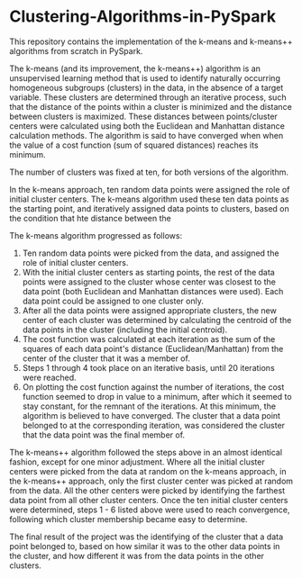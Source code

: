 # Clustering-Algorithms-in-PySpark

This repository contains the implementation of the k-means and k-means++ algorithms from scratch in PySpark.

The k-means (and its improvement, the k-means++) algorithm is an unsupervised learning method
that is used to identify naturally occurring homogeneous subgroups (clusters) in the data, in 
the absence of a target variable. These clusters are determined through an iterative process,
such that the distance of the points within a cluster is minimized and the distance between 
clusters is maximized. These distances between points/cluster centers were calculated using both the
Euclidean and Manhattan distance calculation methods. The algorithm is said to have converged when 
when the value of a cost function (sum of squared distances) reaches its minimum.

The number of clusters was fixed at ten, for both versions of the algorithm.

In the k-means approach, ten random data points were assigned the role of initial cluster centers.
The k-means algorithm used these ten data points as the starting point, and iteratively assigned
data points to clusters, based on the condition that hte distance between the 

The k-means algorithm progressed as follows:
1. Ten random data points were picked from the data, and assigned the role of initial cluster centers.
2. With the initial cluster centers as starting points, the rest of the data points were assigned to
   the cluster whose center was closest to the data point (both Euclidean and Manhattan distances were
   used). Each data point could be assigned to one cluster only.
3. After all the data points were assigned appropriate clusters, the new center of each cluster was determined
   by calculating the centroid of the data points in the cluster (including the initial centroid).
4. The cost function was calculated at each iteration as the sum of the squares of each data point's
   distance (Euclidean/Manhattan) from the center of the cluster that it was a member of.
5. Steps 1 through 4 took place on an iterative basis, until 20 iterations were reached.
6. On plotting the cost function against the number of iterations, the cost function seemed to
   drop in value to a minimum, after which it seemed to stay constant, for the remnant of the iterations. 
   At this minimum, the algorithm is believed to have converged. The cluster that a data point belonged to 
   at the corresponding iteration, was considered the cluster that the data point was the final member of.

The k-means++ algorithm followed the steps above in an almost identical fashion, except for one 
minor adjustment. Where all the initial cluster centers were picked from the data at random on the
k-means approach, in the k-means++ approach, only the first cluster center was picked at random from 
the data. All the other centers were picked by identifying the farthest data point from all other
cluster centers. Once the ten initial cluster centers were determined, steps 1 - 6 listed above were
used to reach convergence, following which cluster membership became easy to determine.

The final result of the project was the identifying of the cluster that a data point belonged to, based on how
similar it was to the other data points in the cluster, and how different it was from the data points in the 
other clusters.


